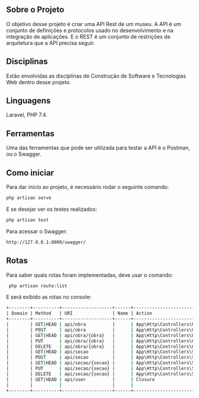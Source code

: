 ## Sobre o Projeto
O objetivo desse projeto é criar uma API Rest de um museu. A API é um conjunto de definições e protocolos usado no desenvolvimento e na integração de aplicações. E o REST é um conjunto de restrições de arquitetura que a API precisa seguir.


## Disciplinas

Estão envolvidas as disciplinas de Construção de Software e Tecnologias Web dentro desse projeto.

## Linguagens

Laravel, PHP 7.4.

## Ferramentas 

Uma das ferramentas que pode ser utilizada para testar a API é o Postman, ou o Swagger.

## Como iniciar
Para dar inicio ao projeto, é necessário rodar o seguinte comando:

```bash
php artisan serve
```

E se desejar ver os testes realizados:

```bash
php artisan test
```

Para acessar o Swagger:

```bash
http://127.0.0.1:8000/swagger/
```
## Rotas

Para saber quais rotas foram implementadas, deve usar o comando:

```bash
 php artisan route:list
```
E será exibido as rotas no console:

```bash
+--------+----------+-------------------+------+----------------------------------------------+------------+
| Domain | Method   | URI               | Name | Action                                       | Middleware |
+--------+----------+-------------------+------+----------------------------------------------+------------+
|        | GET|HEAD | api/obra          |      | App\Http\Controllers\ObraController@index    | api        |
|        | POST     | api/obra          |      | App\Http\Controllers\ObraController@store    | api        |
|        | GET|HEAD | api/obra/{obra}   |      | App\Http\Controllers\ObraController@show     | api        |
|        | PUT      | api/obra/{obra}   |      | App\Http\Controllers\ObraController@update   | api        |
|        | DELETE   | api/obra/{obra}   |      | App\Http\Controllers\ObraController@destroy  | api        |
|        | GET|HEAD | api/secao         |      | App\Http\Controllers\SecaoController@index   | api        |
|        | POST     | api/secao         |      | App\Http\Controllers\SecaoController@store   | api        |
|        | GET|HEAD | api/secao/{secao} |      | App\Http\Controllers\SecaoController@show    | api        |
|        | PUT      | api/secao/{secao} |      | App\Http\Controllers\SecaoController@update  | api        |
|        | DELETE   | api/secao/{secao} |      | App\Http\Controllers\SecaoController@destroy | api        |
|        | GET|HEAD | api/user          |      | Closure                                      | api        |
|        |          |                   |      |                                              | auth:api   |
+--------+----------+-------------------+------+----------------------------------------------+------------+
```